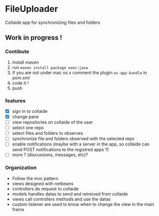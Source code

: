 FileUploader
============

Collaide app for synchronizing files and folders

## Work in progress !

### Contibute

1. Install maven
2. run ` maven install package exec:java  `
3. If you are not under mac os x comment the plugin ` os-app-bundle ` in pom.xml
4. code it !
5. push

### features

-[x] sign in to collaide
-[x] change pane
-[ ] view repositories on collaide of the user
-[ ] select one repo
-[ ] select files and folders to observes
-[ ] synchronize file and folders observed with the selected repo
-[ ] enable notifications (maybe with a server in the app, so collaide can send POST notifications to the registred apps ?)
-[ ] more ? (discussions, messages, etc)?

### Organization

* Follow the mvc pattern
* views designed with netbeans
* controllers do request to collaide
* models handles datas to send and retreived from collaide
* views call controllers methods and use the datas
* custom listener are used to know when to change the view in the main frame
